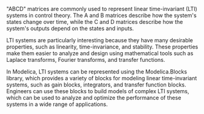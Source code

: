 "ABCD" matrices are commonly used to represent linear time-invariant (LTI) systems in control theory. The A and B matrices describe how the system's states change over time, while the C and D matrices describe how the system's outputs depend on the states and inputs.

LTI systems are particularly interesting because they have many desirable properties, such as linearity, time-invariance, and stability. These properties make them easier to analyze and design using mathematical tools such as Laplace transforms, Fourier transforms, and transfer functions.

In Modelica, LTI systems can be represented using the Modelica.Blocks library, which provides a variety of blocks for modeling linear time-invariant systems, such as gain blocks, integrators, and transfer function blocks. Engineers can use these blocks to build models of complex LTI systems, which can be used to analyze and optimize the performance of these systems in a wide range of applications.
